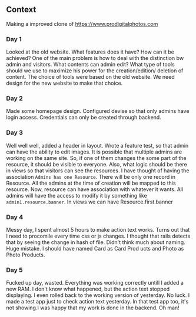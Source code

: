 ## Context

Making a improved clone of https://www.prodigitalphotos.com

### Day 1

Looked at the old website. What features does it have? How can it be
achieved? One of the main problem is how to deal with the distinction
bw admin and visitors. What contents can admin edit? What type of 
tools should we use to maximize his power for the creation/edition/
deletion of content. The choice of tools were based on the old website.
We need design for the new website to make that choice.

### Day 2

Made some homepage design. Configured devise so that only admins have
login access. Credentials can only be created through backend.

### Day 3

Well well well, added a header in layout. Wrote a feature test, so that
admin can have the ability to edit images. It is possible that multiple
admins are working on the same site. So, if one of them changes the
some part of the resource, it should be visible to everyone. Also, what
logic should be there in views so that visitors can see the resources.
I have thought of having the association `Admins has one Resource`. 
There will be only one record in Resource. All the admins at the time
of creation will be mapped to this resource. Now, resource can have 
association with whatever it wants. All admins will have the access
to modify it by something like `admin1.resource.banner`.
In views we can have Resource.first.banner

### Day 4

Messy day, I spent almost 5 hours to make action text works. Turns out
that I need to procomile every time css or js changes. I thought that
rails detects that by seeing the change in hash of file. Didn't think
much about naming. Huge mistake. I should have named Card as Card Prod
ucts and Photo as Photo Products. 

### Day 5

Fucked up day, wasted. Everything was working correctly untill I added 
a new RAM. I don't know what happened, but the action text stopped 
displaying. I even rolled back to the working version of yesterday. No
luck. I made a test app just to check action text yesterday. In that
test app too, it's not showing.I was happy that my work is done in the
backend. Oh man! 
